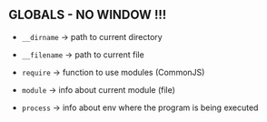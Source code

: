 ## GLOBALS - NO WINDOW !!!

- `__dirname` $\to$ path to current directory

- `__filename` $\to$ path to current file 


- `require` $\to$ function to use modules (CommonJS)

- `module` $\to$ info about current module (file)

- `process` $\to$ info about env where the program is being executed

## 

